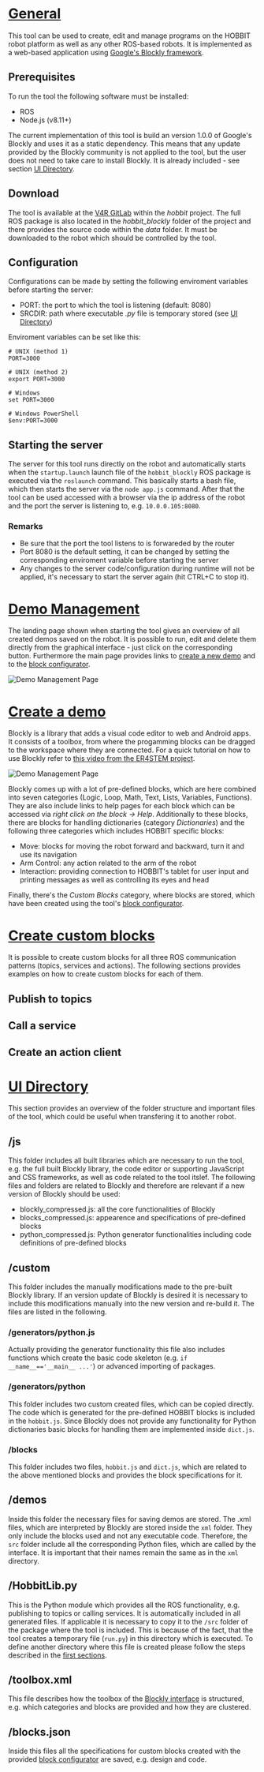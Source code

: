 # [General](#general)
This tool can be used to create, edit and manage programs on the HOBBIT robot platform as well as any other ROS-based robots. It is implemented as a web-based application using [Google's Blockly framework](https://developers.google.com/blockly/).

## Prerequisites
To run the tool the following software must be installed:
- ROS
- Node.js (v8.11+)

The current implementation of this tool is build an version 1.0.0 of Google's Blockly and uses it as a static dependency. This means that any update provided by the Blockly community is not applied to the tool, but the user does not need to take care to install Blockly. It is already included - see section [UI Directory](#ui-directory).
 
## Download
The tool is available at the [V4R GitLab](https://rgit.acin.tuwien.ac.at/) within the *hobbit* project. The full ROS package is also located in the *hobbit_blockly* folder of the project and there provides the source code within the *data* folder. It must be downloaded to the robot which should be controlled by the tool.

## Configuration
Configurations can be made by setting the following enviroment variables before starting the server:
* PORT: the port to which the tool is listening (default: 8080)
* SRCDIR: path where executable *.py* file is temporary stored (see [UI Directory](#ui-directory))

Enviroment variables can be set like this:
```
# UNIX (method 1)
PORT=3000

# UNIX (method 2)
export PORT=3000

# Windows
set PORT=3000

# Windows PowerShell
$env:PORT=3000
```

## Starting the server
The server for this tool runs directly on the robot and automatically starts when the `startup.launch` launch file of the `hobbit_blockly` ROS package is executed via the `roslaunch` command. This basically starts a bash file, which then starts the server via the `node app.js` command. After that the tool can be used accessed with a browser via the ip address of the robot and the port the server is listening to, e.g. `10.0.0.105:8080`.

### Remarks
- Be sure that the port the tool listens to is forwareded by the router
- Port 8080 is the default setting, it can be changed by setting the corresponding enviroment variable before starting the server
- Any changes to the server code/configuration during runtime will not be applied, it's necessary to start the server again (hit CTRL+C to stop it).

# [Demo Management](#demo-management)
The landing page shown when starting the tool gives an overview of all created demos saved on the robot. It is possible to run, edit and delete them directly from the graphical interface - just click on the corresponding button. Furthermore the main page provides links to [create a new demo](#create-a-new-demo) and to the [block configurator](#create-custom-blocks).

![Demo Management Page](./images/DemoManagementFrontend.png)

# [Create a demo](#create-a-demo)
Blockly is a library that adds a visual code editor to web and Android apps. It consists of a toolbox, from where the progamming blocks can be dragged to the workspace where they are connected. For a quick tutorial on how to use Blockly  refer to [this video from the ER4STEM project](https://www.youtube.com/watch?v=mekb54UhSeA).

![Demo Management Page](./images/Workspace.png)

Blockly comes up with a lot of pre-defined blocks, which are here combined into seven categories (Logic, Loop, Math, Text, Lists, Variables, Functions). They are also include links to help pages for each block which can be accessed via *right click on the block -> Help*. Additionally to these blocks, there are blocks for handling dictionaries (category *Dictionaries*) and the following three categories which includes HOBBIT specific blocks:
- Move: blocks for moving the robot forward and backward, turn it and use its navigation
- Arm Control: any action related to the arm of the robot
- Interaction: providing connection to HOBBIT's tablet for user input and printing messages as well as controlling its eyes and head

Finally, there's the *Custom Blocks* category, where blocks are stored, which have been created using the tool's [block configurator](#create-custom-blocks).

# [Create custom blocks](#create-custom-blocks)
It is possible to create custom blocks for all three ROS communication patterns (topics, services and actions). The following sections provides examples on how to create custom blocks for each of them.

## Publish to topics

## Call a service

## Create an action client

# [UI Directory](#ui-directory)
This section provides an overview of the folder structure and important files of the tool, which could be useful when transfering it to another robot.

## /js
This folder includes all built libraries which are necessary to run the tool, e.g. the full built Blockly library, the code editor or supporting JavaScript and CSS frameworks, as well as code related to the tool itslef. The following files and folders are related to Blockly and therefore are relevant if a new version of Blockly should be used:
* blockly_compressed.js: all the core functionalities of Blockly
* blocks_compressed.js: appearence and specifications of pre-defined blocks
* python_compressed.js: Python generator functionalities including code definitions of pre-defined blocks

## /custom
This folder includes the manually modifications made to the pre-built Blockly library. If an version update of Blockly is desired it is necessary to include this modifications manually into the new version and re-build it. The files are listed in the following.

### /generators/python.js
Actually providing the generator functionality this file also includes functions which create the basic code skeleton (e.g. `if __name__=='__main__ ...'`) or advanced importing of packages.

### /generators/python
This folder includes two custom created files, which can be copied directly. The code which is generated for the pre-defined HOBBIT blocks is included in the `hobbit.js`. Since Blockly does not provide any functionality for Python dictionaries basic blocks for handling them are implemented inside `dict.js`.

### /blocks
This folder includes two files, `hobbit.js` and `dict.js`, which are related to the above mentioned blocks and provides the block specifications for it.

## /demos
Inside this folder the necessary files for saving demos are stored. The .xml files, which are interpreted by Blockly are stored inside the `xml` folder. They only include the blocks used and not any executable code. Therefore, the `src` folder include all the corresponding Python files, which are called by the interface. It is important that their names remain the same as in the `xml` directory.

## /HobbitLib.py
This is the Python module which provides all the ROS functionality, e.g. publishing to topics or calling services. It is automatically included in all generated files. If applicable it is necessary to copy it to the `/src` folder of the package where the tool is included. This is because of the fact, that the tool creates a temporary file (`run.py`) in this directory which is executed. To define another directory where this file is created please follow the steps described in the [first sections](#general).

## /toolbox.xml
This file describes how the toolbox of the [Blockly interface](#create-a-demo) is structured, e.g. which categories and blocks are provided and how they are clustered.

## /blocks.json
Inside this files all the specifications for custom blocks created with the provided [block configurator](#create-custom-blocks) are saved, e.g. design and code.